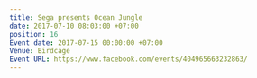 ```yaml
---
title: Sega presents Ocean Jungle
date: 2017-07-10 08:03:00 +07:00
position: 16
Event date: 2017-07-15 00:00:00 +07:00
Venue: Birdcage
Event URL: https://www.facebook.com/events/404965663232863/
---
```


